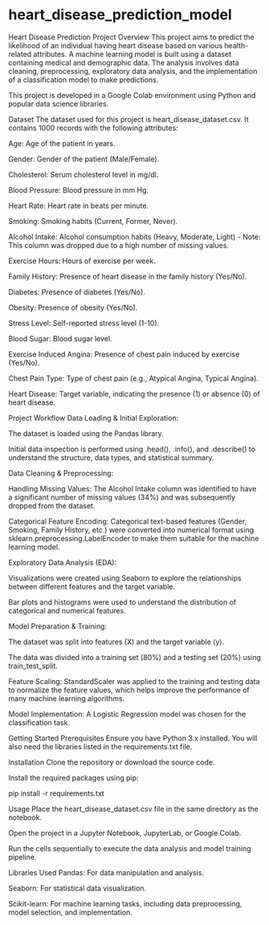 # heart_disease_prediction_model

Heart Disease Prediction
Project Overview
This project aims to predict the likelihood of an individual having heart disease based on various health-related attributes. A machine learning model is built using a dataset containing medical and demographic data. The analysis involves data cleaning, preprocessing, exploratory data analysis, and the implementation of a classification model to make predictions.

This project is developed in a Google Colab environment using Python and popular data science libraries.

Dataset
The dataset used for this project is heart_disease_dataset.csv. It contains 1000 records with the following attributes:

Age: Age of the patient in years.

Gender: Gender of the patient (Male/Female).

Cholesterol: Serum cholesterol level in mg/dl.

Blood Pressure: Blood pressure in mm Hg.

Heart Rate: Heart rate in beats per minute.

Smoking: Smoking habits (Current, Former, Never).

Alcohol Intake: Alcohol consumption habits (Heavy, Moderate, Light) - Note: This column was dropped due to a high number of missing values.

Exercise Hours: Hours of exercise per week.

Family History: Presence of heart disease in the family history (Yes/No).

Diabetes: Presence of diabetes (Yes/No).

Obesity: Presence of obesity (Yes/No).

Stress Level: Self-reported stress level (1-10).

Blood Sugar: Blood sugar level.

Exercise Induced Angina: Presence of chest pain induced by exercise (Yes/No).

Chest Pain Type: Type of chest pain (e.g., Atypical Angina, Typical Angina).

Heart Disease: Target variable, indicating the presence (1) or absence (0) of heart disease.

Project Workflow
Data Loading & Initial Exploration:

The dataset is loaded using the Pandas library.

Initial data inspection is performed using .head(), .info(), and .describe() to understand the structure, data types, and statistical summary.

Data Cleaning & Preprocessing:

Handling Missing Values: The Alcohol Intake column was identified to have a significant number of missing values (34%) and was subsequently dropped from the dataset.

Categorical Feature Encoding: Categorical text-based features (Gender, Smoking, Family History, etc.) were converted into numerical format using sklearn.preprocessing.LabelEncoder to make them suitable for the machine learning model.

Exploratory Data Analysis (EDA):

Visualizations were created using Seaborn to explore the relationships between different features and the target variable.

Bar plots and histograms were used to understand the distribution of categorical and numerical features.

Model Preparation & Training:

The dataset was split into features (X) and the target variable (y).

The data was divided into a training set (80%) and a testing set (20%) using train_test_split.

Feature Scaling: StandardScaler was applied to the training and testing data to normalize the feature values, which helps improve the performance of many machine learning algorithms.

Model Implementation: A Logistic Regression model was chosen for the classification task.

Getting Started
Prerequisites
Ensure you have Python 3.x installed. You will also need the libraries listed in the requirements.txt file.

Installation
Clone the repository or download the source code.

Install the required packages using pip:

pip install -r requirements.txt

Usage
Place the heart_disease_dataset.csv file in the same directory as the notebook.

Open the project in a Jupyter Notebook, JupyterLab, or Google Colab.

Run the cells sequentially to execute the data analysis and model training pipeline.

Libraries Used
Pandas: For data manipulation and analysis.

Seaborn: For statistical data visualization.

Scikit-learn: For machine learning tasks, including data preprocessing, model selection, and implementation.

